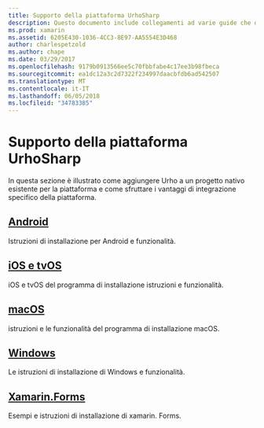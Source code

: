 ```yaml
---
title: Supporto della piattaforma UrhoSharp
description: Questo documento include collegamenti ad varie guide che descrivono come aggiungere Urho a un progetto nativo esistente per una determinata piattaforma. Viene descritto Android, iOS, tvOS, macOS, Windows e xamarin. Forms.
ms.prod: xamarin
ms.assetid: 6205E430-1036-4CC3-8E97-AA5554E3D468
author: charlespetzold
ms.author: chape
ms.date: 03/29/2017
ms.openlocfilehash: 9179b0913566ee5c70fbbfabe4c17ee3b98fbeca
ms.sourcegitcommit: ea1dc12a3c2d7322f234997daacbfdb6ad542507
ms.translationtype: MT
ms.contentlocale: it-IT
ms.lasthandoff: 06/05/2018
ms.locfileid: "34783385"
---
```

# <a name="urhosharp-platform-support"></a>Supporto della piattaforma UrhoSharp

In questa sezione è illustrato come aggiungere Urho a un progetto nativo esistente per la piattaforma e come sfruttare i vantaggi di integrazione specifico della piattaforma.

## <a name="androidgraphics-gamesurhosharpplatformandroidmd"></a>[Android](~/graphics-games/urhosharp/platform/android.md)

Istruzioni di installazione per Android e funzionalità.

## <a name="ios-and-tvosgraphics-gamesurhosharpplatformiosmd"></a>[iOS e tvOS](~/graphics-games/urhosharp/platform/ios.md)

iOS e tvOS del programma di installazione istruzioni e funzionalità.

## <a name="macosgraphics-gamesurhosharpplatformmacmd"></a>[macOS](~/graphics-games/urhosharp/platform/mac.md)

istruzioni e le funzionalità del programma di installazione macOS.

## <a name="windowsgraphics-gamesurhosharpplatformwindowsmd"></a>[Windows](~/graphics-games/urhosharp/platform/windows.md)

Le istruzioni di installazione di Windows e funzionalità.

## <a name="xamarinformsgraphics-gamesurhosharpplatformxamarin-formsmd"></a>[Xamarin.Forms](~/graphics-games/urhosharp/platform/xamarin-forms.md)

Esempi e istruzioni di installazione di xamarin. Forms.

